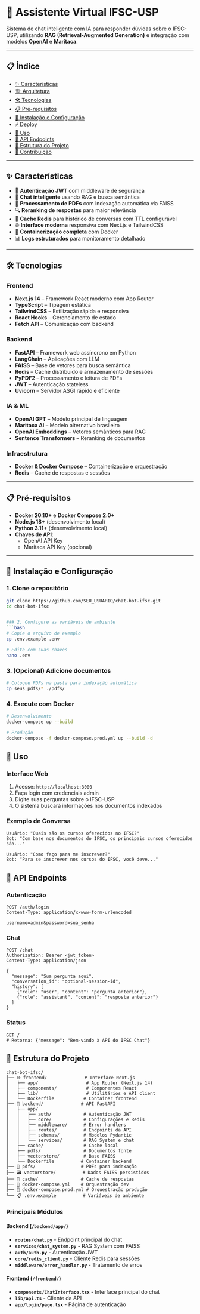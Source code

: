 # 🤖 Assistente Virtual IFSC-USP

Sistema de chat inteligente com IA para responder dúvidas sobre o IFSC-USP, utilizando **RAG (Retrieval-Augmented Generation)** e integração com modelos **OpenAI** e **Maritaca**.

---

## 📋 Índice

- [✨ Características](#-características)
- [🏗 Arquitetura](#-arquitetura)
- [🛠 Tecnologias](#-tecnologias)
- [📋 Pré-requisitos](#-pré-requisitos)
- [🚀 Instalação e Configuração](#-instalação-e-configuração)
- [⚡ Deploy](#-deploy)
- [💬 Uso](#-uso)
- [📡 API Endpoints](#-api-endpoints)
- [📁 Estrutura do Projeto](#-estrutura-do-projeto)
- [🤝 Contribuição](#-contribuição)

---

## ✨ Características

- 🔐 **Autenticação JWT** com middleware de segurança
- 🧠 **Chat inteligente** usando RAG e busca semântica
- 📄 **Processamento de PDFs** com indexação automática via FAISS
- 🔍 **Reranking de respostas** para maior relevância
- 💾 **Cache Redis** para histórico de conversas com TTL configurável
- 🌐 **Interface moderna** responsiva com Next.js e TailwindCSS
- 🐳 **Containerização completa** com Docker
- 📊 **Logs estruturados** para monitoramento detalhado

---

## 🛠 Tecnologias

### Frontend
- **Next.js 14** – Framework React moderno com App Router
- **TypeScript** – Tipagem estática
- **TailwindCSS** – Estilização rápida e responsiva
- **React Hooks** – Gerenciamento de estado
- **Fetch API** – Comunicação com backend

### Backend
- **FastAPI** – Framework web assíncrono em Python
- **LangChain** – Aplicações com LLM
- **FAISS** – Base de vetores para busca semântica
- **Redis** – Cache distribuído e armazenamento de sessões
- **PyPDF2** – Processamento e leitura de PDFs
- **JWT** – Autenticação stateless
- **Uvicorn** – Servidor ASGI rápido e eficiente

### IA & ML
- **OpenAI GPT** – Modelo principal de linguagem
- **Maritaca AI** – Modelo alternativo brasileiro
- **OpenAI Embeddings** – Vetores semânticos para RAG
- **Sentence Transformers** – Reranking de documentos

### Infraestrutura
- **Docker & Docker Compose** – Containerização e orquestração
- **Redis** – Cache de respostas e sessões

---

## 📋 Pré-requisitos

- **Docker 20.10+** e **Docker Compose 2.0+**
- **Node.js 18+** (desenvolvimento local)
- **Python 3.11+** (desenvolvimento local)
- **Chaves de API**:
  - OpenAI API Key
  - Maritaca API Key (opcional)

---

## 🚀 Instalação e Configuração

### 1. Clone o repositório
```bash
git clone https://github.com/SEU_USUARIO/chat-bot-ifsc.git
cd chat-bot-ifsc


### 2. Configure as variáveis de ambiente
```bash
# Copie o arquivo de exemplo
cp .env.example .env

# Edite com suas chaves
nano .env
```



### 3. (Opcional) Adicione documentos
```bash
# Coloque PDFs na pasta para indexação automática
cp seus_pdfs/* ./pdfs/
```

### 4. Execute com Docker
```bash
# Desenvolvimento
docker-compose up --build

# Produção
docker-compose -f docker-compose.prod.yml up --build -d
```


## 📖 Uso

### Interface Web
1. Acesse: `http://localhost:3000`
2. Faça login com credenciais admin
3. Digite suas perguntas sobre o IFSC-USP
4. O sistema buscará informações nos documentos indexados

### Exemplo de Conversa
```
Usuário: "Quais são os cursos oferecidos no IFSC?"
Bot: "Com base nos documentos do IFSC, os principais cursos oferecidos são..."

Usuário: "Como faço para me inscrever?"
Bot: "Para se inscrever nos cursos do IFSC, você deve..."
```

## 📡 API Endpoints

### Autenticação
```http
POST /auth/login
Content-Type: application/x-www-form-urlencoded

username=admin&password=sua_senha
```

### Chat
```http
POST /chat
Authorization: Bearer <jwt_token>
Content-Type: application/json

{
  "message": "Sua pergunta aqui",
  "conversation_id": "optional-session-id",
  "history": [
    {"role": "user", "content": "pergunta anterior"},
    {"role": "assistant", "content": "resposta anterior"}
  ]
}
```

### Status
```http
GET /
# Retorna: {"message": "Bem-vindo à API do IFSC Chat"}
```

## 📁 Estrutura do Projeto

```
chat-bot-ifsc/
├── 🌐 frontend/              # Interface Next.js
│   ├── app/                  # App Router (Next.js 14)
│   ├── components/           # Componentes React
│   ├── lib/                  # Utilitários e API client
│   └── Dockerfile           # Container frontend
├── 🔧 backend/              # API FastAPI
│   ├── app/
│   │   ├── auth/            # Autenticação JWT
│   │   ├── core/            # Configurações e Redis
│   │   ├── middleware/      # Error handlers
│   │   ├── routes/          # Endpoints da API
│   │   ├── schemas/         # Modelos Pydantic
│   │   └── services/        # RAG System e chat
│   ├── cache/               # Cache local
│   ├── pdfs/                # Documentos fonte
│   ├── vectorstore/         # Base FAISS
│   └── Dockerfile          # Container backend
├── 📄 pdfs/                 # PDFs para indexação
├── 🗃️ vectorstore/          # Dados FAISS persistidos
├── 💾 cache/                # Cache de respostas
├── 🐳 docker-compose.yml    # Orquestração dev
├── 🚀 docker-compose.prod.yml # Orquestração produção
└── 📋 .env.example          # Variáveis de ambiente
```

### Principais Módulos

#### Backend (`/backend/app/`)
- **`routes/chat.py`** - Endpoint principal do chat
- **`services/chat_system.py`** - RAG System com FAISS
- **`auth/auth.py`** - Autenticação JWT
- **`core/redis_client.py`** - Cliente Redis para sessões
- **`middleware/error_handler.py`** - Tratamento de erros

#### Frontend (`/frontend/`)
- **`components/ChatInterface.tsx`** - Interface principal do chat
- **`lib/api.ts`** - Cliente da API
- **`app/login/page.tsx`** - Página de autenticação

